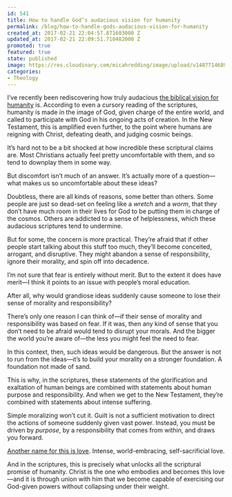 ```yaml
---
id: 541
title: How to handle God’s audacious vision for humanity
permalink: /blog/how-to-handle-gods-audacious-vision-for-humanity
created_at: 2017-02-21 22:04:57.871603000 Z
updated_at: 2017-02-21 22:09:51.710482000 Z
promoted: true
featured: true
state: published
image: https://res.cloudinary.com/micahredding/image/upload/v1487714689/sj7vgusu7vbuvpdvxpd0.jpg
categories:
- Theology
---
```

I’ve recently been rediscovering how truly audacious [the biblical vision for humanity](http://micahredding.com/blog/partnership-with-god) is. According to even a cursory reading of the scriptures, humanity is made in the image of God, given charge of the entire world, and called to participate with God in his ongoing acts of creation. In the New Testament, this is amplified even further, to the point where humans are reigning with Christ, defeating death, and judging cosmic beings.

It’s hard not to be a bit shocked at how incredible these scriptural claims are. Most Christians actually feel pretty uncomfortable with them, and so tend to downplay them in some way. 

But discomfort isn’t much of an answer. It’s actually more of a question—what makes us so uncomfortable about these ideas?

Doubtless, there are all kinds of reasons, some better than others. Some people are just so dead-set on feeling like a *wretch* and a *worm*, that they don’t have much room in their lives for God to be putting them in charge of the cosmos. Others are addicted to a sense of helplessness, which these audacious scriptures tend to undermine.

But for some, the concern is more practical. They’re afraid that if other people start talking about this stuff too much, they’ll become conceited, arrogant, and disruptive. They might abandon a sense of responsibility, ignore their morality, and spin off into decadence. 

I’m not sure that fear is entirely without merit. But to the extent it does have merit—I think it points to an issue with people’s moral education.

After all, why would grandiose ideas suddenly cause someone to lose their sense of morality and responsibility?

There’s only one reason I can think of—if their sense of morality and responsibility was based on fear. If it was, then any kind of sense that you don’t need to be afraid would tend to disrupt your morals. And the bigger the world you’re aware of—the less you might feel the need to fear.

In this context, then, such ideas would be dangerous. But the answer is not to run from the ideas—it’s to build your morality on a stronger foundation. A foundation not made of sand. 

This is why, in the scriptures, these statements of the glorification and exaltation of human beings are combined with statements about human purpose and responsibility. And when we get to the New Testament, they’re combined with statements about intense suffering.

Simple moralizing won’t cut it. Guilt is not a sufficient motivation to direct the actions of someone suddenly given vast power. Instead, you must be driven by *purpose*, by a responsibility that comes from within, and draws you forward.

[Another name for this is love](http://micahredding.com/blog/christianity-is-love). Intense, world-embracing, self-sacrificial love. 

And in the scriptures, this is precisely what unlocks all the scriptural promise of humanity. Christ is the one who embodies and becomes this love—and it is through union with him that we become capable of exercising our God-given powers without collapsing under their weight.
